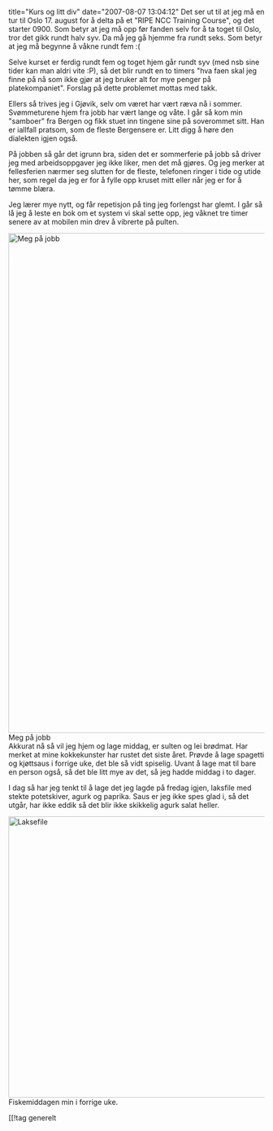 title="Kurs og litt div"
date="2007-08-07 13:04:12"
Det ser ut til at jeg må en tur til Oslo 17. august for å delta på et "RIPE NCC Training Course", og det starter 0900. Som betyr at jeg må opp før fanden selv for å ta toget til Oslo, tror det gikk rundt halv syv. Da må jeg gå hjemme fra rundt seks. Som betyr at jeg må begynne å våkne rundt fem :(

Selve kurset er ferdig rundt fem og toget hjem går rundt syv (med nsb sine tider kan man aldri vite :P), så det blir rundt en to timers "hva faen skal jeg finne på nå som ikke gjør at jeg bruker alt for mye penger på platekompaniet". Forslag på dette problemet mottas med takk.

Ellers så trives jeg i Gjøvik, selv om været har vært ræva nå i sommer. Svømmeturene hjem fra jobb har vært lange og våte. I går så kom min "samboer" fra Bergen og fikk stuet inn tingene sine på soverommet sitt. Han er iallfall pratsom, som de fleste Bergensere er. Litt digg å høre den dialekten igjen også.

På jobben så går det igrunn bra, siden det er sommerferie på jobb så driver jeg med arbeidsoppgaver jeg ikke liker, men det må gjøres. Og jeg merker at fellesferien nærmer seg slutten for de fleste, telefonen ringer i tide og utide her, som regel da jeg er for å fylle opp kruset mitt eller når jeg er for å tømme blæra.

Jeg lærer mye nytt, og får repetisjon på ting jeg forlengst har glemt. I går så lå jeg å leste en bok om et system vi skal sette opp, jeg våknet tre timer senere av at mobilen min drev å vibrerte på pulten.
<div><a title="Meg på jobb" href="http://pjatt.net/images/2007/08/dsc00457.jpg"><img src="http://pjatt.net/images/2007/08/dsc00457.jpg" alt="Meg på jobb" width="738" height="983"  /></a>
Meg på jobb</div>
Akkurat nå så vil jeg hjem og lage middag, er sulten og lei brødmat. Har merket at mine kokkekunster har rustet det siste året. Prøvde å lage spagetti og kjøttsaus i forrige uke, det ble så vidt spiselig. Uvant å lage mat til bare en person også, så det ble litt mye av det, så jeg hadde middag i to dager.

I dag så har jeg tenkt til å lage det jeg lagde på fredag igjen, laksfile med stekte potetskiver, agurk og paprika. Saus er jeg ikke spes glad i, så det utgår, har ikke eddik så det blir ikke skikkelig agurk salat heller.
<div><a title="Laksefile" href="http://pjatt.net/images/2007/08/dsc00466.jpg"><img src="http://pjatt.net/images/2007/08/dsc00466.jpg" alt="Laksefile" width="737" height="553"  /></a>
Fiskemiddagen min i forrige uke.</div>

[[!tag  generelt
